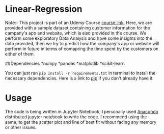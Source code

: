 # Linear-Regression
Note:- This project is part of an Udemy Course [course link](https://www.udemy.com/course/python-for-data-science-and-machine-learning-bootcamp/).
Here, we are provided with a sample dataset containing customer information for the campany's app and website, which is also provided in the course. We perform some exploratory Data Analysis and have some insights into the data provided, then we try to predict how the company's app or website will perform in future in terms of comapring the time spent by the customers on either of them.

##Dependencies
*numpy
*pandas
*matplotlib
*scikit-learn

You can just run ```pip install -r requirements.txt``` in terminal to install the necessary dependencies. Here is a link to [pip](https://pip.pypa.io/en/stable/installation/) if you don't already have it.

# Usage 
The code is being written in Jupyter Notebook, I personally used [Anaconda](https://www.anaconda.com/products/distribution) distributed jupyter notebook to write the code. I recommend using the same, to get the scatter plot and line of best fit without facing any memory or other issues.
